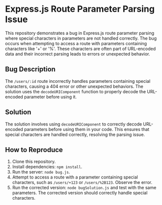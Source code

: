 # Express.js Route Parameter Parsing Issue

This repository demonstrates a bug in Express.js route parameter parsing where special characters in parameters are not handled correctly.  The bug occurs when attempting to access a route with parameters containing characters like '+' or '%'.  These characters are often part of URL-encoded data and their incorrect parsing leads to errors or unexpected behavior.

## Bug Description

The `/users/:id` route incorrectly handles parameters containing special characters, causing a 404 error or other unexpected behaviors.  The solution uses the `decodeURIComponent` function to properly decode the URL-encoded parameter before using it.

## Solution

The solution involves using `decodeURIComponent` to correctly decode URL-encoded parameters before using them in your code. This ensures that special characters are handled correctly, resolving the parsing issue.

## How to Reproduce

1. Clone this repository.
2. Install dependencies: `npm install`.
3. Run the server: `node bug.js`.
4. Attempt to access a route with a parameter containing special characters, such as `/users/+123` or `/users/%2B123`.  Observe the error.
5. Run the corrected version: `node bugSolution.js` and test with the same parameters. The corrected version should correctly handle special characters.
